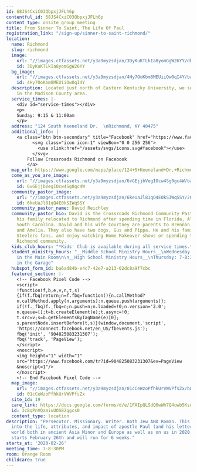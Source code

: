 ```yaml
---
id: 68JS4CxiC03QbpxjJFLh6p
contentful_id: 68JS4CxiC03QbpxjJFLh6p
content_type: onsite_group_meeting
title: From Sinner To Saint, The Life Of Paul
registration_link: "/sign-up/sinner-to-saint-richmond/"
location:
  name: Richmond
  slug: richmond
  image:
    url: "//images.ctfassets.net/y3a9myzsdjan/3DyKuKTLkIa8yomGgW26YY/dbc545fb232ec7890d64702a7e7282af/crossroads-church-richmond-ky.jpg"
    id: 3DyKuKTLkIa8yomGgW26YY
  bg_image:
    url: "//images.ctfassets.net/y3a9myzsdjan/4Hy7OoKbm8MEUiiOw0qI4Y/ba4ce053e0ffd24d6d34421a420fec1d/crossroads-church-richmond-bg.jpg"
    id: 4Hy7OoKbm8MEUiiOw0qI4Y
  description: Located just north of Eastern Kentucky University, we serve communities
    in the Madison County area.
  service_times: |-
    <div id="service-times"></div>
    <p>
    Sunday: 9:15 & 11:00am
    </p>
  address: "124 South Keeneland Dr.  \nRichmond, KY 40475"
  additional_info: |-
    <a class="btn btn-secondary" title="Facebook" href="https://www.facebook.com/Crossroads-Richmond-440551706451744/">
          <svg class="icon icon-1" viewBox="0 0 256 256">
            <use xlink:href="/assets/svgs/icons.svg#facebook"></use>
          </svg>
        Follow Crossroads Richmond on Facebook
        </a>
  map_url: https://www.google.com/maps/place/124+S+Keeneland+Dr,+Richmond,+KY+40475/@37.7747633,-84.3229058,17z/data=!3m1!4b1!4m5!3m4!1s0x8842fe8db081fa7d:0x766a1aa90d55d03!8m2!3d37.7747862!4d-84.3205641
  come_as_you_are_image:
    url: "//images.ctfassets.net/y3a9myzsdjan/6vGEjjbVegIOcw4Sg0gc4W/baff4bab5b890952052ee824afe82481/crossroads-church-come-as-you-are3.jpg"
    id: 6vGEjjbVegIOcw4Sg0gc4W
  community_pastor_image:
    url: "//images.ctfassets.net/y3a9myzsdjan/6keUaJl81qQ4E0kSIWqSSY/201169b093ab62c93362ef3115cec7d7/crossroads-church-david-reichley2.jpg"
    id: 6keUaJl81qQ4E0kSIWqSSY
  community_pastor_name: David Reichley
  community_pastor_bio: David is the Crossroads Richmond Community Pastor. He and
    his family relocated to Richmond after spending time in Florida, Alabama, and
    South Carolina. David and his wife Courtney are parents to Brennan, Logan, Eli,
    and Amelia. They also have two dogs, Gus and Pippa. He and his family are huge
    Steelers fans, and enjoy watching Home Makeover shows or spending time in the
    Richmond community.
  kids_club_hours: "*Kids' Club is available during all service times.*"
  student_ministry_hours: "__Middle School Ministry Hours__\nWednesday: 7-8:30pm \nMeets
    in the Main Room\n\n__High School Ministry Hours__\nThursday: 7-8:30pm \nMeets
    in the Garage"
  hubspot_form_id: ba6ad84b-e4c7-42e7-a213-02dc8a9f7cbc
  featured_section: |-
    <!-- Facebook Pixel Code -->
    <script>
    !function(f,b,e,v,n,t,s)
    {if(f.fbq)return;n=f.fbq=function(){n.callMethod?
    n.callMethod.apply(n,arguments):n.queue.push(arguments)};
    if(!f._fbq)f._fbq=n;n.push=n;n.loaded=!0;n.version='2.0';
    n.queue=[];t=b.createElement(e);t.async=!0;
    t.src=v;s=b.getElementsByTagName(e)[0];
    s.parentNode.insertBefore(t,s)}(window,document,'script',
    'https://connect.facebook.net/en_US/fbevents.js');
    fbq('init', '904825083231307');
    fbq('track', 'PageView');
    </script>
    <noscript>
    <img height="1" width="1"
    src="https://www.facebook.com/tr?id=904825083231307&ev=PageView
    &noscript=1"/>
    </noscript>
    <!-- End Facebook Pixel Code -->
  map_image:
    url: "//images.ctfassets.net/y3a9myzsdjan/01cCeWzoPfhkUrVWVPfsZx/b82e0f48c0592b8b233f893164ff1b17/Screen_Shot_2019-11-15_at_2.40.32_PM.png"
    id: 01cCeWzoPfhkUrVWVPfsZx
  site_id: 19
  care_link: https://docs.google.com/forms/d/e/1FAIpQLSdQ6wWh7Q4uwb5KsqJS4OcrB0FuEQWuOn2mQLc0QkD7gsLl-Q/viewform
  id: 3c8qPnVQzmiuUOS82ggcs0
  content_type: location
description: "Persecutor. Missionary. Writer. Both Jew AND Roman. This study dives
  into the life, attributes, and impact of apostle Paul (and his letters) on the Christian
  world both in ancient Asia Minor and Europe as well as on us in 2020. \n\nThis group
  starts February 26th and will run for 6 weeks."
starts_at: '2020-02-26'
meeting_time: 7-8:30PM
room: Orange Room
childcare: true
---
```


